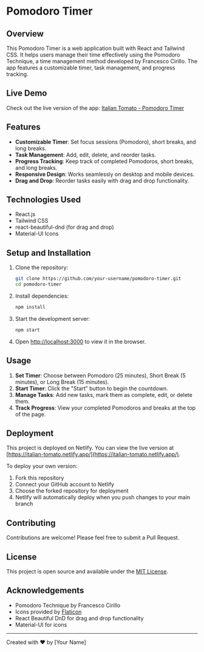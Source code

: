 # Pomodoro Timer

## Overview

This Pomodoro Timer is a web application built with React and Tailwind CSS. It helps users manage their time effectively using the Pomodoro Technique, a time management method developed by Francesco Cirillo. The app features a customizable timer, task management, and progress tracking.

## Live Demo

Check out the live version of the app: [Italian Tomato - Pomodoro Timer](https://italian-tomato.netlify.app/)

## Features

- **Customizable Timer**: Set focus sessions (Pomodoro), short breaks, and long breaks.
- **Task Management**: Add, edit, delete, and reorder tasks.
- **Progress Tracking**: Keep track of completed Pomodoros, short breaks, and long breaks.
- **Responsive Design**: Works seamlessly on desktop and mobile devices.
- **Drag and Drop**: Reorder tasks easily with drag and drop functionality.

## Technologies Used

- React.js
- Tailwind CSS
- react-beautiful-dnd (for drag and drop)
- Material-UI Icons

## Setup and Installation

1. Clone the repository:
   ```bash
   git clone https://github.com/your-username/pomodoro-timer.git
   cd pomodoro-timer
   ```

2. Install dependencies:
   ```bash
   npm install
   ```

3. Start the development server:
   ```bash
   npm start
   ```

4. Open [http://localhost:3000](http://localhost:3000) to view it in the browser.

## Usage

1. **Set Timer**: Choose between Pomodoro (25 minutes), Short Break (5 minutes), or Long Break (15 minutes).
2. **Start Timer**: Click the "Start" button to begin the countdown.
3. **Manage Tasks**: Add new tasks, mark them as complete, edit, or delete them.
4. **Track Progress**: View your completed Pomodoros and breaks at the top of the page.

## Deployment

This project is deployed on Netlify. You can view the live version at [https://italian-tomato.netlify.app/](https://italian-tomato.netlify.app/).

To deploy your own version:
1. Fork this repository
2. Connect your GitHub account to Netlify
3. Choose the forked repository for deployment
4. Netlify will automatically deploy when you push changes to your main branch

## Contributing

Contributions are welcome! Please feel free to submit a Pull Request.

## License

This project is open source and available under the [MIT License](LICENSE).

## Acknowledgements

- Pomodoro Technique by Francesco Cirillo
- Icons provided by [Flaticon](https://www.flaticon.com/)
- React Beautiful DnD for drag and drop functionality
- Material-UI for icons

---

Created with ❤️ by [Your Name]